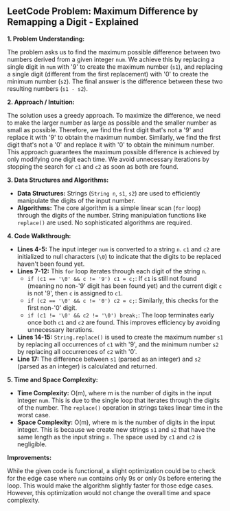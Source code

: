 ## LeetCode Problem: Maximum Difference by Remapping a Digit - Explained

**1. Problem Understanding:**

The problem asks us to find the maximum possible difference between two numbers derived from a given integer `num`.  We achieve this by replacing a single digit in `num` with '9' to create the maximum number (`s1`), and replacing a single digit (different from the first replacement) with '0' to create the minimum number (`s2`). The final answer is the difference between these two resulting numbers (`s1 - s2`).

**2. Approach / Intuition:**

The solution uses a greedy approach. To maximize the difference, we need to make the larger number as large as possible and the smaller number as small as possible.  Therefore, we find the first digit that's not a '9' and replace it with '9' to obtain the maximum number. Similarly, we find the first digit that's not a '0' and replace it with '0' to obtain the minimum number. This approach guarantees the maximum possible difference is achieved by only modifying one digit each time. We avoid unnecessary iterations by stopping the search for `c1` and `c2` as soon as both are found.

**3. Data Structures and Algorithms:**

* **Data Structures:** Strings (`String n`, `s1`, `s2`) are used to efficiently manipulate the digits of the input number.
* **Algorithms:** The core algorithm is a simple linear scan (`for` loop) through the digits of the number. String manipulation functions like `replace()` are used. No sophisticated algorithms are required.


**4. Code Walkthrough:**

* **Lines 4-5:**  The input integer `num` is converted to a string `n`. `c1` and `c2` are initialized to null characters (`\0`) to indicate that the digits to be replaced haven't been found yet.
* **Lines 7-12:** This `for` loop iterates through each digit of the string `n`.
    * `if (c1 == '\0' && c != '9') c1 = c;`: If `c1` is still not found (meaning no non-'9' digit has been found yet) and the current digit `c` is not '9', then `c` is assigned to `c1`.
    * `if (c2 == '\0' && c != '0') c2 = c;`: Similarly, this checks for the first non-'0' digit.
    * `if (c1 != '\0' && c2 != '\0') break;`: The loop terminates early once both `c1` and `c2` are found. This improves efficiency by avoiding unnecessary iterations.
* **Lines 14-15:**  `String.replace()` is used to create the maximum number `s1` by replacing all occurrences of `c1` with '9', and the minimum number `s2` by replacing all occurrences of `c2` with '0'.
* **Line 17:** The difference between `s1` (parsed as an integer) and `s2` (parsed as an integer) is calculated and returned.

**5. Time and Space Complexity:**

* **Time Complexity:** O(m), where m is the number of digits in the input integer `num`. This is due to the single loop that iterates through the digits of the number. The `replace()` operation in strings takes linear time in the worst case.
* **Space Complexity:** O(m), where m is the number of digits in the input integer. This is because we create new strings `s1` and `s2` that have the same length as the input string `n`.  The space used by `c1` and `c2` is negligible.


**Improvements:**

While the given code is functional, a slight optimization could be to check for the edge case where `num` contains only 9s or only 0s before entering the loop. This would make the algorithm slightly faster for those edge cases.  However, this optimization would not change the overall time and space complexity.
